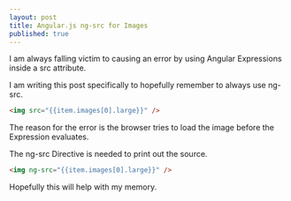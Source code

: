 ```yaml
---
layout: post
title: Angular.js ng-src for Images
published: true
---
```


I am always falling victim to causing an error by using Angular Expressions inside a src attribute.

I am writing this post specifically to hopefully remember to always use ng-src.
```html
<img src="{{item.images[0].large}}" />
```

The reason for the error is the browser tries to load the image before the Expression evaluates.

The ng-src Directive is needed to print out the source.

```html
<img ng-src="{{item.images[0].large}}" />
```

Hopefully this will help with my memory.
